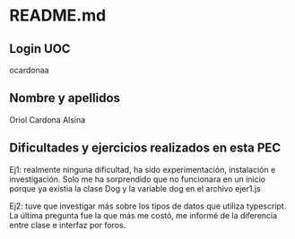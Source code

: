 # README.md
## Login UOC
ocardonaa

## Nombre y apellidos
Oriol Cardona Alsina

## Dificultades y ejercicios realizados en esta PEC
Ej1: realmente ninguna dificultad, ha sido experimentación, instalación e investigación. Solo me ha sorprendido que no funcionara en un inicio porque ya existia la clase Dog y la variable dog en el archivo ejer1.js

Ej2: tuve que investigar más sobre los tipos de datos que utiliza typescript. La última pregunta fue la que más me costó, me informé de la diferencia entre clase e interfaz por foros.